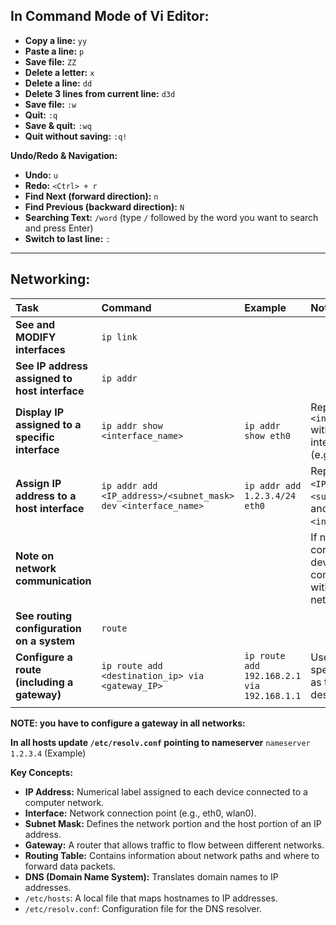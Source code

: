 ## In Command Mode of Vi Editor:
* **Copy a line:** `yy`
* **Paste a line:** `p`
* **Save file:** `ZZ`
* **Delete a letter:** `x`
* **Delete a line:** `dd`
* **Delete 3 lines from current line:** `d3d`
* **Save file:** `:w`
* **Quit:** `:q`
* **Save & quit:** `:wq`
* **Quit without saving:** `:q!`

**Undo/Redo & Navigation:**
* **Undo:** `u`
* **Redo:** `<Ctrl> + r`
* **Find Next (forward direction):** `n`
* **Find Previous (backward direction):** `N`
* **Searching Text:** `/word` (type `/` followed by the word you want to search and press Enter)
* **Switch to last line:** `:`
---

## Networking:

| Task                                                    | Command                                                                 | Example                                  | Notes                                                                   |
| :------------------------------------------------------ | :---------------------------------------------------------------------- | :--------------------------------------- | :---------------------------------------------------------------------- |
| **See and MODIFY interfaces** | `ip link`                                                               |                                          |                                                                         |
| **See IP address assigned to host interface** | `ip addr`                                                               |                                          |                                                                         |
| **Display IP assigned to a specific interface** | `ip addr show <interface_name>`                                       | `ip addr show eth0`                      | Replace `<interface_name>` with the actual interface name (e.g., eth0). |
| **Assign IP address to a host interface** | `ip addr add <IP_address>/<subnet_mask> dev <interface_name>`         | `ip addr add 1.2.3.4/24 eth0`          | Replace `<IP_address>`, `<subnet_mask>`, and `<interface_name>`.       |
| **Note on network communication** |                                                                         |                                          | If no router is configured, the device won't communicate with other networks. |
| **See routing configuration on a system** | `route`                                                               |                                          |                                                                         |
| **Configure a route (including a gateway)** | `ip route add <destination_ip> via <gateway_IP>`                      | `ip route add 192.168.2.1 via 192.168.1.1` | Use `/32` for a specific host IP as the destination.                    |
                            |                                          |                                                                         |

**NOTE: you have to configure a gateway in all networks:**

**In all hosts update `/etc/resolv.conf` pointing to nameserver**
`nameserver 1.2.3.4` (Example)

**Key Concepts:**
* **IP Address:** Numerical label assigned to each device connected to a computer network.
* **Interface:** Network connection point (e.g., eth0, wlan0).
* **Subnet Mask:** Defines the network portion and the host portion of an IP address.
* **Gateway:** A router that allows traffic to flow between different networks.
* **Routing Table:** Contains information about network paths and where to forward data packets.
* **DNS (Domain Name System):** Translates domain names to IP addresses.
* `/etc/hosts`: A local file that maps hostnames to IP addresses.
* `/etc/resolv.conf`: Configuration file for the DNS resolver.

